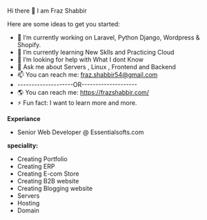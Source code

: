 Hi there 👋 I am Fraz Shabbir


Here are some ideas to get you started:

- 🔭 I’m currently working on Laravel, Python Django, Wordpress & Shopify.
- 🌱 I’m currently learning New Sklls and Practicing Cloud
- 🤔 I’m looking for help with What I dont Know
- 💬 Ask me about Servers , Linux , Frontend and Backend
- 📫 You can reach me: fraz.shabbir54@gmail.com
- --------------------OR--------------------
- 🌎  You can reach me: https://frazshabbir.com/
- ⚡ Fun fact: I want to learn more and more.

**Experiance**
- Senior Web Developer @ Essentialsofts.com

**speciality:**
 - Creating Portfolio
 - Creating ERP
 - Creating E-com Store
 - Creating B2B website
 - Creating Blogging website
 - Servers
 - Hosting
 - Domain
